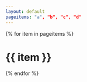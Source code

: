 ```yaml
---
layout: default
pageitems: "a", "b", "c", "d"
---
```


{% for item in pageitems %}
# {{ item }}
{% endfor %}
